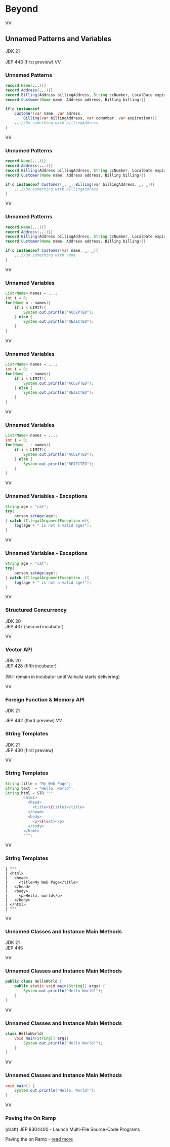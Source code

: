 # Beyond

VV

## Unnamed Patterns and Variables 

JDK 21 <br/>
<br/>
JEP 443 (first preview)
VV

### Unnamed Patterns 

```java
record Name(...){}
record Address(...){}
record Billing(Address billingAddress, String ccNumber, LocalDate expiration){}
record Customer(Name name, Address address, Billing billing){}

if(o instanceof 
	Customer(var name, var adress, 
		Billing(var billingAddress, var ccNumber, var expiration)){
	...//Do something with billingAddress
} 
```

VV

### Unnamed Patterns 

```java
record Name(...){}
record Address(...){}
record Billing(Address billingAddress, String ccNumber, LocalDate expiration){}
record Customer(Name name, Address address, Billing billing){}

if(o instanceof Customer(_, _, Billing(var billingAddress, _, _)){
	...//Do something with billingAddress
} 
```

VV

### Unnamed Patterns 

```java
record Name(...){}
record Address(...){}
record Billing(Address billingAddress, String ccNumber, LocalDate expiration){}
record Customer(Name name, Address address, Billing billing){}

if(o instanceof Customer(var name, _, _){
	...//Do something with name
} 
```

VV

### Unnamed Variables 

```java
List<Name> names = ...;
int i = 0;
for(Name n : names){
	if(i < LIMIT){
		System.out.println("ACCEPTED");
	} else {
		System.out.println("REJECTED");
	}	
}
```

VV

### Unnamed Variables 

```java
List<Name> names = ...;
int i = 0;
for(Name _ : names){
	if(i < LIMIT){
		System.out.println("ACCEPTED");
	} else {
		System.out.println("REJECTED");
	}	
}
```

VV

### Unnamed Variables 

```java
List<Name> names = ...;
int i = 0;
for(Name _ : names){
	if(i < LIMIT){
		System.out.println("ACCEPTED");
	} else {
		System.out.println("REJECTED");
	}	
}
```

VV

### Unnamed Variables - Exceptions

```java
String age = "cat";
try{
	person.setAge(age);
} catch (IllegalArgumentException e){
	log(age + " is not a valid age!"); 
}
```

VV

### Unnamed Variables - Exceptions

```java
String age = "cat";
try{
	person.setAge(age);
} catch (IllegalArgumentException _){
	log(age + " is not a valid age!"); 
}
```

VV

### Structured Concurrency

JDK 20  <br/>
JEP 437 (second incubator)

VV

### Vector API

JDK 20 <br/>
JEP 428 (fifth incubator) <br/>
<br/>
(Will remain in incubator until Valhalla starts delivering)


VV

### Foreign Function & Memory API

JDK 21 <br/>

JEP 442 (third preview)
VV


### String Templates

JDK 21 <br/>
JEP 430 (first preview)

VV

### String Templates

```java
String title = "My Web Page";
String text  = "Hello, world";
String html = STR."""
        <html>
          <head>
            <title>\{title}</title>
          </head>
          <body>
            <p>\{text}</p>
          </body>
        </html>
        """;
```
VV
### String Templates

```
| """
| <html>
|   <head>
|     <title>My Web Page</title>
|   </head>
|   <body>
|     <p>Hello, world</p>
|   </body>
| </html>
| """
```
VV
### Unnamed Classes and Instance Main Methods

JDK 21 <br/>
JEP 445

VV

### Unnamed Classes and Instance Main Methods

```java
public class HelloWorld {
	public static void main(String[] args) {
		System.out.println("Hello World!");
	}
}
```

VV


### Unnamed Classes and Instance Main Methods

```java
class HelloWorld{
	void main(String[] args{
		System.out.println("Hello World!");
	}
}
```

VV

### Unnamed Classes and Instance Main Methods

```java
void main() {
    System.out.println("Hello, World!");
}
```

VV

### Paving the On Ramp

(draft) JEP 8304400 - Launch Multi-File Source-Code Programs  <br/>

Paving the on Ramp - [read more](https://openjdk.org/projects/amber/design-notes/on-ramp)
